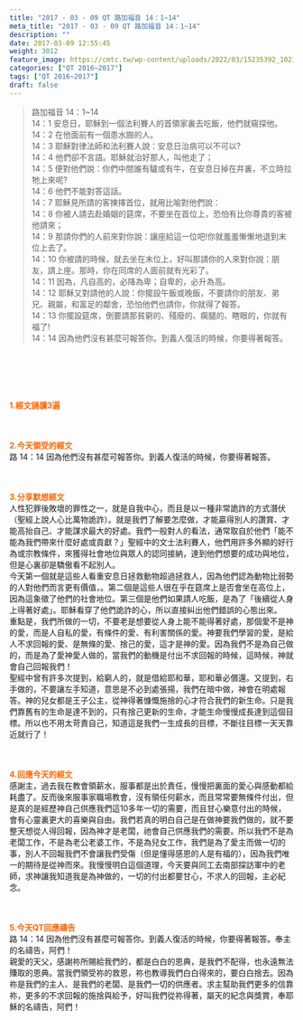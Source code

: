 ```yaml
---
title: "2017 - 03 - 09 QT 路加福音 14：1~14"
meta_title: "2017 - 03 - 09 QT 路加福音 14：1~14"
description: ""
date: 2017-03-09 12:55:45
weight: 3012
feature_image: https://cmtc.tw/wp-content/uploads/2022/03/15235392_10211799862337740_180693556567566654_o-1.webp
categories: ["QT 2016~2017"]
tags: ["QT 2016~2017"]
draft: false
---
```


<blockquote>路加福音 14：1~14<br />
14：1 安息日，耶穌到一個法利賽人的首領家裏去吃飯，他們就窺探他。<br />
14：2 在他面前有一個患水臌的人。<br />
14：3 耶穌對律法師和法利賽人說：安息日治病可以不可以?<br />
14：4 他們卻不言語。耶穌就治好那人，叫他走了；<br />
14：5 便對他們說：你們中間誰有驢或有牛，在安息日掉在井裏，不立時拉牠上來呢?<br />
14：6 他們不能對答這話。<br />
14：7 耶穌見所請的客揀擇首位，就用比喻對他們說：<br />
14：8 你被人請去赴婚姻的筵席，不要坐在首位上，恐怕有比你尊貴的客被他請來；<br />
14：9 那請你們的人前來對你說：讓座給這一位吧!你就羞羞慚慚地退到末位上去了。<br />
14：10 你被請的時候，就去坐在末位上，好叫那請你的人來對你說：朋友，請上座。那時，你在同席的人面前就有光彩了。<br />
14：11 因為，凡自高的，必降為卑；自卑的，必升為高。<br />
14：12 耶穌又對請他的人說：你擺設午飯或晚飯，不要請你的朋友、弟兄、親屬，和富足的鄰舍，恐怕他們也請你，你就得了報答。<br />
14：13 你擺設筵席，倒要請那貧窮的、殘廢的、瘸腿的、瞎眼的，你就有福了!<br />
14：14 因為他們沒有甚麼可報答你。到義人復活的時候，你要得著報答。</blockquote><br />
&nbsp;<br />
<br />
&nbsp;<br />
<br />
<span style="color: #ff6600;"><strong>1.</strong><strong>經文誦讀3遍</strong></span><br />
<br />
<span style="color: #ff6600;"><strong> </strong></span><br />
<br />
<span style="color: #ff6600;"><strong>2.</strong><strong>今天領受的經文<br />
</strong></span>路 14：14 因為他們沒有甚麼可報答你。到義人復活的時候，你要得著報答。<br />
<br />
&nbsp;<br />
<br />
<span style="color: #ff6600;"><strong>3.</strong><strong>分享默想經文<br />
</strong></span>人性犯罪後敗壞的罪性之一，就是自我中心，而且是以一種非常詭詐的方式潛伏（聖經上說人心比萬物詭詐）。就是我們了解要怎麼做，才能贏得別人的讚賞、才能高抬自己、才能謀求最大的好處。我們一般對人的看法，通常取自於他們「能不能為我們帶來什麼好處或貢獻？」聖經中的文士法利賽人，他們用許多外顯的好行為或宗教條件，來獲得社會地位與眾人的認同接納，達到他們想要的成功與地位，但是心裏卻是驕傲看不起別人。<br />
今天第一個就是這些人看重安息日拯救動物超過拯救人，因為他們認為動物比弱勢的人對他們而言更有價值，。第二個是這些人很在乎在筵席上是否會坐在高位上，因為這象徵了他們的社會地位。第三個是他們如果請人吃飯，是為了「後續從人身上得著好處」。耶穌看穿了他們詭詐的心，所以直接糾出他們錯誤的心態出來。<br />
重點是，我們所做的一切，不要老是想要從人身上能不能得著好處，那個愛不是神的愛，而是人自私的愛，有條件的愛、有利害關係的愛。神要我們學習的愛，是給人不求回報的愛、是無條的愛、捨己的愛，這才是神的愛。因為我們不是為自己做的，而是為了愛神愛人做的，當我們的動機是付出不求回報的時候，這時候，神就會自己回報我們！<br />
聖經中曾有許多次提到，給窮人的，就是借給耶和華，耶和華必償還。又提到，右手做的，不要讓左手知道，意思是不必到處張揚，我們在暗中做，神會在明處報答。神的兒女都是王子公主，從神得著慷慨施捨的心才符合我們的新生命。只是我們靠舊有的生命是達不到的，只有捨己更新的生命，才能生命慢慢成長達到這個目標。所以也不用太苛責自己，知道這是我們一生成長的目標，不斷往目標一天天靠近就行了！<br />
<br />
&nbsp;<br />
<br />
<span style="color: #ff6600;"><strong>4.</strong><strong>回應今天的經文<br />
</strong></span>感謝主，過去我在教會領薪水，服事都是出於責任，慢慢把裏面的愛心與感動都給耗盡了。反而後來服事家職場教會，沒有領任何薪水，而且常常要無條件付出，但是真的是經歷神自己供應我們這10多年一切的需要，而且甘心樂意付出的時候，會有心靈裏更大的喜樂與自由。我們若真的明白自己是在做神要我們做的，就不要整天想從人得回報，因為神才是老闆，祂會自己供應我們的需要。所以我們不是為老闆工作，不是為老公老婆工作，不是為兒女工作，我們是為了愛主而做一切的事，別人不回報我們不會讓我們受傷（但是懂得感恩的人是有福的），因為我們唯一的期待是從神而來。我慢慢明白這個道理，今天要與同工去南部探訪軍中的老師，求神讓我知道我是為神做的，一切的付出都要甘心，不求人的回報，主必紀念。<br />
<br />
&nbsp;<br />
<br />
<span style="color: #ff6600;"><strong>5.</strong></span><strong><span style="color: #ff6600;">今天QT回應禱告<br />
</span></strong>路 14：14 因為他們沒有甚麼可報答你。到義人復活的時候，你要得著報答。奉主的名禱告，阿們！<br />
親愛的天父，感謝祢所賜給我們的，都是白白的恩典，是我們不配得，也永遠無法賺取的恩典。當我們領受祢的救恩，祢也教導我們白白得來的，要白白捨去。因為祢是我們的主人、是我們的老闆、是我們一切的供應者。求主幫助我們更多的信靠祢，更多的不求回報的施捨與給予，好叫我們從祢得著，屬天的紀念與獎賞，奉耶穌的名禱告，阿們！<br />
<br />
&nbsp;<br />
<br />
&nbsp;<br />
<br />
&nbsp;<br />
<br />
<strong><span style="color: #ff6600;"> </span></strong>
        